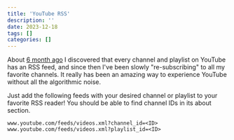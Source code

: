 ```yaml
---
title: 'YouTube RSS'
description: ''
date: 2023-12-18
tags: []
categories: []
---
```


About [6 month ago](https://fosstodon.org/@djpeacher/110471585752450798) I discovered that every channel and playlist on YouTube has an RSS feed, and since then I've been slowly "re-subscribing" to all my favorite channels. It really has been an amazing way to experience YouTube without all the algorithmic noise.

Just add the following feeds with your desired channel or playlist to your favorite RSS reader!
You should be able to find channel IDs in its about section.

```
www.youtube.com/feeds/videos.xml?channel_id=<ID>
www.youtube.com/feeds/videos.xml?playlist_id=<ID>
```

